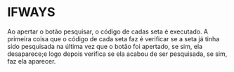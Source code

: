 # IFWAYS
Ao apertar o botão pesquisar, o código de cadas seta é executado.
A primeira coisa que o código de cada seta faz é verificar se a seta já tinha sido pesquisada na última vez que o botão foi apertado,
se sim, ela desaparece;e logo depois verifica se ela acabou de ser pesquisada, se sim, faz ela aparecer.
